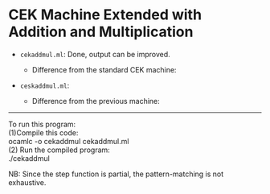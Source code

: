 # CEK Machine Extended with Addition and Multiplication

* `cekaddmul.ml`: Done, output can be improved.
  * Difference from the standard CEK machine:



* `ceskaddmul.ml`: 
  * Difference from the previous machine:
---

To run this program:  
(1)Compile this code:  
 ocamlc -o cekaddmul cekaddmul.ml  
(2) Run the compiled program:  
 ./cekaddmul  

NB: Since the step function is partial, the pattern-matching is not exhaustive.

